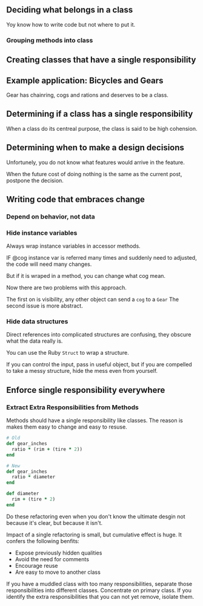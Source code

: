 ## Deciding what belongs in a class

Yoy know how to write code but not where to put it.

### Grouping methods into class

## Creating classes that have a single responsibility

## Example application: Bicycles and Gears

Gear has chainring, cogs and rations and deserves to be a class.

## Determining if a class has a single responsibility

When a class do its centreal purpose, the class is said to be high cohension.

## Determining when to make a design decisions

Unfortunely, you do not know what features would arrive in the feature.

When the future cost of doing nothing is the same as the current post, postpone
the decision.

## Writing code that embraces change

### Depend on behavior, not data

### Hide instance variables

Always wrap instance variables in accessor methods.

IF @cog instance var is referred many times and suddenly need to adjusted,
the code will need many changes.

But if it is wraped in a method, you can change what cog mean.

Now there are two problems with this approach.

The first on is visibility, any other object can send a `cog` to a `Gear`
The second issue is more abstract.

### Hide data structures

Direct references into complicated structures are confusing, they obscure what the data really is.

You can use the Ruby `Struct` to wrap a structure.

If you can control the input, pass in useful object, but if you are compelled to take a messy structure,
hide the mess even from yourself.

## Enforce single responsibility everywhere

### Extract Extra Responsibilities from Methods
Methods should have a single responsibility like classes. The reason is makes them easy to change and easy to resuse.

```ruby
# Old
def gear_inches
  ratio * (rim + (tire * 2))
end

# New
def gear_inches
  ratio * diameter
end

def diameter
  rim + (tire * 2)
end
```

Do these refactoring even when you don't know the ultimate desgin not because it's clear, but because it isn't.

Impact of a single refactoring is small, but cumulative effect is huge. It confers the following benfits:
- Expose previously hidden qualities
- Avoid the need for comments
- Encourage reuse
- Are easy to move to another class

If you have a muddled class with too many responsibilities, separate those responsibilities into different classes.
Concentrate on primary class. If you identify the extra responsibilities that you can not yet remove, isolate them.
